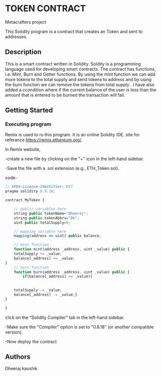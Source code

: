 # TOKEN CONTRACT

Metacrafters project

This Solidity program is a contract that creates an Token and sent to addresses.

## Description

This is a smart contract written in Solidity. Soldity is a  programming language used for developing smart contracts. The contract has functions, i.e. Mint, Burn and Getter functions. By using the mint function we can add more tokens to the total supply and send tokens to address and by using the burn function we can remove the tokens from total supply . I have also added a ccondition where if the current balance of the user is less than the amount that is entered to be burned the transaction will fail.

## Getting Started

### Executing program

 Remix is used to ru this program. It is an online Solidity IDE. site for referance  https://remix.ethereum.org/.

In Remix website, 

-create a new file by clicking on the "+" icon in the left-hand sidebar.

-Save the file with a .sol extension (e.g., ETH_Token.sol). 

code-

```javascript
// SPDX-License-Identifier: MIT
pragma solidity 0.8.18;

contract MyToken {

    // public variables here
    string public tokenName="Dheeraj";
    string public tokenAbbrv="Dh";
    uint public totalSupply=0;

    // mapping variable here
    mapping(address => uint) public balance;

    // mint function
    function mint(address _address, uint _value) public {
    totalSupply += _value;
    balance[_address] += _value;
}
    // burn function
    function burn(address _address, uint _value) public {
        if(balance[_address] >= _value){
            
        
    totalSupply -= _value;
    balance[_address] -= _value;}
}

}

```

click on the "Solidity Compiler" tab in the left-hand sidebar. 

-Make sure the "Compiler" option is set to "0.8.18" (or another compatible version).

-Now deploy the contract 


## Authors

Dheeraj kaushik 
